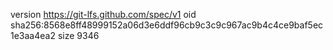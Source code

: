 version https://git-lfs.github.com/spec/v1
oid sha256:8568e8ff48999152a06d3e6ddf96cb9c3c9c967ac9b4c4ce9baf5ec1e3aa4ea2
size 9346
